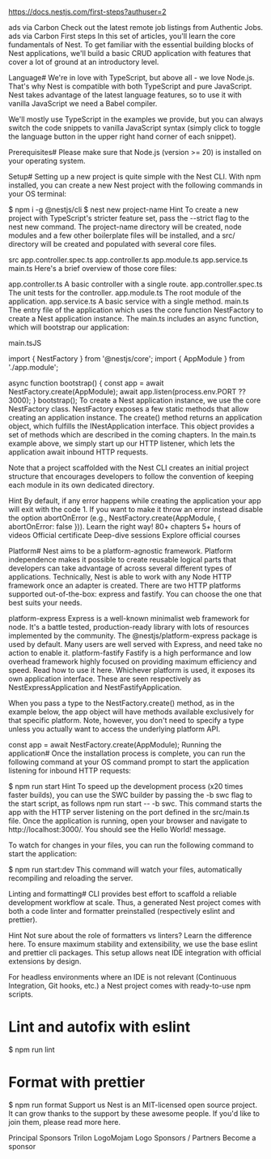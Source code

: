 https://docs.nestjs.com/first-steps?authuser=2

ads via Carbon
Check out the latest remote job listings from Authentic Jobs.
ads via Carbon
First steps
In this set of articles, you'll learn the core fundamentals of Nest. To get familiar with the essential building blocks of Nest applications, we'll build a basic CRUD application with features that cover a lot of ground at an introductory level.

Language#
We're in love with TypeScript, but above all - we love Node.js. That's why Nest is compatible with both TypeScript and pure JavaScript. Nest takes advantage of the latest language features, so to use it with vanilla JavaScript we need a Babel compiler.

We'll mostly use TypeScript in the examples we provide, but you can always switch the code snippets to vanilla JavaScript syntax (simply click to toggle the language button in the upper right hand corner of each snippet).

Prerequisites#
Please make sure that Node.js (version >= 20) is installed on your operating system.

Setup#
Setting up a new project is quite simple with the Nest CLI. With npm installed, you can create a new Nest project with the following commands in your OS terminal:


$ npm i -g @nestjs/cli
$ nest new project-name
Hint
To create a new project with TypeScript's stricter feature set, pass the --strict flag to the nest new command.
The project-name directory will be created, node modules and a few other boilerplate files will be installed, and a src/ directory will be created and populated with several core files.

src
app.controller.spec.ts
app.controller.ts
app.module.ts
app.service.ts
main.ts
Here's a brief overview of those core files:

app.controller.ts	A basic controller with a single route.
app.controller.spec.ts	The unit tests for the controller.
app.module.ts	The root module of the application.
app.service.ts	A basic service with a single method.
main.ts	The entry file of the application which uses the core function NestFactory to create a Nest application instance.
The main.ts includes an async function, which will bootstrap our application:


main.tsJS

import { NestFactory } from '@nestjs/core';
import { AppModule } from './app.module';

async function bootstrap() {
  const app = await NestFactory.create(AppModule);
  await app.listen(process.env.PORT ?? 3000);
}
bootstrap();
To create a Nest application instance, we use the core NestFactory class. NestFactory exposes a few static methods that allow creating an application instance. The create() method returns an application object, which fulfills the INestApplication interface. This object provides a set of methods which are described in the coming chapters. In the main.ts example above, we simply start up our HTTP listener, which lets the application await inbound HTTP requests.

Note that a project scaffolded with the Nest CLI creates an initial project structure that encourages developers to follow the convention of keeping each module in its own dedicated directory.

Hint
By default, if any error happens while creating the application your app will exit with the code 1. If you want to make it throw an error instead disable the option abortOnError (e.g., NestFactory.create(AppModule, { abortOnError: false })).
Learn the right way!
 80+ chapters
 5+ hours of videos
 Official certificate
 Deep-dive sessions
Explore official courses

Platform#
Nest aims to be a platform-agnostic framework. Platform independence makes it possible to create reusable logical parts that developers can take advantage of across several different types of applications. Technically, Nest is able to work with any Node HTTP framework once an adapter is created. There are two HTTP platforms supported out-of-the-box: express and fastify. You can choose the one that best suits your needs.

platform-express	Express is a well-known minimalist web framework for node. It's a battle tested, production-ready library with lots of resources implemented by the community. The @nestjs/platform-express package is used by default. Many users are well served with Express, and need take no action to enable it.
platform-fastify	Fastify is a high performance and low overhead framework highly focused on providing maximum efficiency and speed. Read how to use it here.
Whichever platform is used, it exposes its own application interface. These are seen respectively as NestExpressApplication and NestFastifyApplication.

When you pass a type to the NestFactory.create() method, as in the example below, the app object will have methods available exclusively for that specific platform. Note, however, you don't need to specify a type unless you actually want to access the underlying platform API.



const app = await NestFactory.create<NestExpressApplication>(AppModule);
Running the application#
Once the installation process is complete, you can run the following command at your OS command prompt to start the application listening for inbound HTTP requests:


$ npm run start
Hint
To speed up the development process (x20 times faster builds), you can use the SWC builder by passing the -b swc flag to the start script, as follows npm run start -- -b swc.
This command starts the app with the HTTP server listening on the port defined in the src/main.ts file. Once the application is running, open your browser and navigate to http://localhost:3000/. You should see the Hello World! message.

To watch for changes in your files, you can run the following command to start the application:


$ npm run start:dev
This command will watch your files, automatically recompiling and reloading the server.

Linting and formatting#
CLI provides best effort to scaffold a reliable development workflow at scale. Thus, a generated Nest project comes with both a code linter and formatter preinstalled (respectively eslint and prettier).

Hint
Not sure about the role of formatters vs linters? Learn the difference here.
To ensure maximum stability and extensibility, we use the base eslint and prettier cli packages. This setup allows neat IDE integration with official extensions by design.

For headless environments where an IDE is not relevant (Continuous Integration, Git hooks, etc.) a Nest project comes with ready-to-use npm scripts.


# Lint and autofix with eslint
$ npm run lint

# Format with prettier
$ npm run format
Support us
Nest is an MIT-licensed open source project. It can grow thanks to the support by these awesome people. If you'd like to join them, please read more here.

Principal Sponsors
Trilon LogoMojam Logo
Sponsors / Partners
Become a sponsor